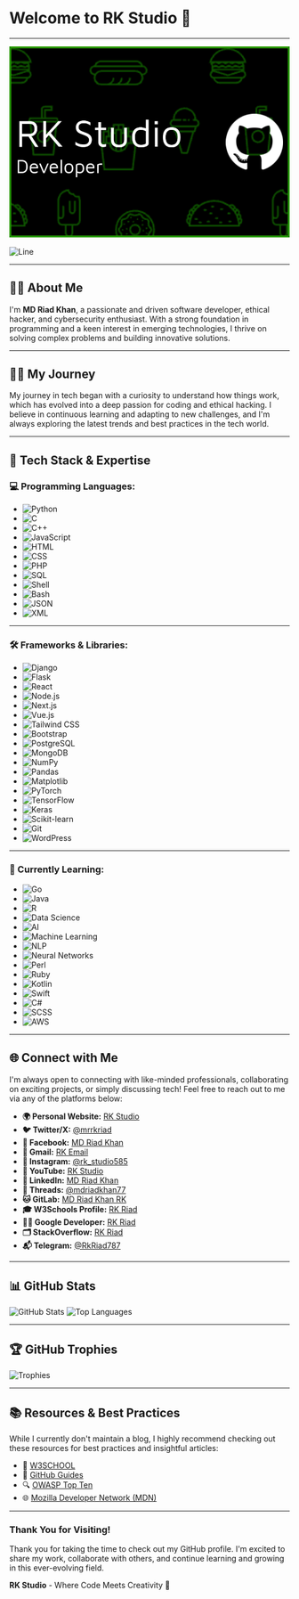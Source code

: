 # Welcome to RK Studio 🌟
---

![GitHub Banner](github-header-image.png)

![Line](https://camo.githubusercontent.com/6b993f2bf355cb18295efbbbe2e255e9491c1decce78bb4b91965566047d7fc0/68747470733a2f2f692e696d6775722e636f6d2f3674753630764f2e676966)

---
## 👋🏿 About Me
I'm **MD Riad Khan**, a passionate and driven software developer, ethical hacker, and cybersecurity enthusiast. With a strong foundation in programming and a keen interest in emerging technologies, I thrive on solving complex problems and building innovative solutions.

---
## 💪🏿 My Journey
My journey in tech began with a curiosity to understand how things work, which has evolved into a deep passion for coding and ethical hacking. I believe in continuous learning and adapting to new challenges, and I'm always exploring the latest trends and best practices in the tech world.

---

## 🚀 Tech Stack & Expertise
### 💻 Programming Languages:
- ![Python](https://img.shields.io/badge/-Python-3776AB?style=for-the-badge&logo=python&logoColor=white)
- ![C](https://img.shields.io/badge/-C-A8B9CC?style=for-the-badge&logo=c&logoColor=white) 
- ![C++](https://img.shields.io/badge/-C++-00599C?style=for-the-badge&logo=cplusplus&logoColor=white)
- ![JavaScript](https://img.shields.io/badge/-JavaScript-F7DF1E?style=for-the-badge&logo=javascript&logoColor=black)
- ![HTML](https://img.shields.io/badge/-HTML5-E34F26?style=for-the-badge&logo=html5&logoColor=white)
- ![CSS](https://img.shields.io/badge/-CSS3-1572B6?style=for-the-badge&logo=css3&logoColor=white)
- ![PHP](https://img.shields.io/badge/-PHP-777BB4?style=for-the-badge&logo=php&logoColor=white)
- ![SQL](https://img.shields.io/badge/-SQL-003B57?style=for-the-badge&logo=postgresql&logoColor=white)
- ![Shell](https://img.shields.io/badge/-Shell_Scripting-4EAA25?style=for-the-badge&logo=gnu-bash&logoColor=white)
- ![Bash](https://img.shields.io/badge/-Bash_Scripting-4EAA25?style=for-the-badge&logo=gnu-bash&logoColor=white)
- ![JSON](https://img.shields.io/badge/-JSON-000000?style=for-the-badge&logo=json&logoColor=white)
- ![XML](https://img.shields.io/badge/-XML-FFA500?style=for-the-badge)

---
### 🛠️ Frameworks & Libraries:
- ![Django](https://img.shields.io/badge/-Django-092E20?style=for-the-badge&logo=django&logoColor=white) 
- ![Flask](https://img.shields.io/badge/-Flask-000000?style=for-the-badge&logo=flask&logoColor=white)
- ![React](https://img.shields.io/badge/-React-61DAFB?style=for-the-badge&logo=react&logoColor=black)
- ![Node.js](https://img.shields.io/badge/-Node.js-339933?style=for-the-badge&logo=nodedotjs&logoColor=white)
- ![Next.js](https://img.shields.io/badge/-Next.js-000000?style=for-the-badge&logo=nextdotjs&logoColor=white) 
- ![Vue.js](https://img.shields.io/badge/-Vue.js-4FC08D?style=for-the-badge&logo=vuedotjs&logoColor=white)
- ![Tailwind CSS](https://img.shields.io/badge/-Tailwind_CSS-38B2AC?style=for-the-badge&logo=tailwindcss&logoColor=white)
- ![Bootstrap](https://img.shields.io/badge/-Bootstrap-7952B3?style=for-the-badge&logo=bootstrap&logoColor=white)
- ![PostgreSQL](https://img.shields.io/badge/-PostgreSQL-336791?style=for-the-badge&logo=postgresql&logoColor=white)
- ![MongoDB](https://img.shields.io/badge/-MongoDB-47A248?style=for-the-badge&logo=mongodb&logoColor=white)
- ![NumPy](https://img.shields.io/badge/-NumPy-013243?style=for-the-badge&logo=numpy&logoColor=white)
- ![Pandas](https://img.shields.io/badge/-Pandas-150458?style=for-the-badge&logo=pandas&logoColor=white)
- ![Matplotlib](https://img.shields.io/badge/-Matplotlib-3776AB?style=for-the-badge&logo=matplotlib&logoColor=white) 
- ![PyTorch](https://img.shields.io/badge/-PyTorch-EE4C2C?style=for-the-badge&logo=pytorch&logoColor=white)
- ![TensorFlow](https://img.shields.io/badge/-TensorFlow-FF6F00?style=for-the-badge&logo=tensorflow&logoColor=white) 
- ![Keras](https://img.shields.io/badge/-Keras-D00000?style=for-the-badge&logo=keras&logoColor=white)
- ![Scikit-learn](https://img.shields.io/badge/-Scikit_learn-F7931E?style=for-the-badge&logo=scikitlearn&logoColor=white) 
- ![Git](https://img.shields.io/badge/-Git-F05032?style=for-the-badge&logo=git&logoColor=white) 
- ![WordPress](https://img.shields.io/badge/-WordPress-21759B?style=for-the-badge&logo=wordpress&logoColor=white)

---
### 🌱 Currently Learning:
- ![Go](https://img.shields.io/badge/-Go-00ADD8?style=for-the-badge&logo=go&logoColor=white)
- ![Java](https://img.shields.io/badge/-Java-007396?style=for-the-badge&logo=java&logoColor=white) 
- ![R](https://img.shields.io/badge/-R-276DC3?style=for-the-badge&logo=r&logoColor=white) 
- ![Data Science](https://img.shields.io/badge/-Data_Science-3776AB?style=for-the-badge&logo=python&logoColor=white) 
- ![AI](https://img.shields.io/badge/-AI-333333?style=for-the-badge&logo=ai&logoColor=white) 
- ![Machine Learning](https://img.shields.io/badge/-Machine_Learning-333333?style=for-the-badge&logo=scikitlearn&logoColor=white)
- ![NLP](https://img.shields.io/badge/-NLP-3776AB?style=for-the-badge&logo=python&logoColor=white) 
- ![Neural Networks](https://img.shields.io/badge/-Neural_Networks-FF6F00?style=for-the-badge&logo=tensorflow&logoColor=white) 
- ![Perl](https://img.shields.io/badge/-Perl-39457E?style=for-the-badge&logo=perl&logoColor=white) 
- ![Ruby](https://img.shields.io/badge/-Ruby-CC342D?style=for-the-badge&logo=ruby&logoColor=white) 
- ![Kotlin](https://img.shields.io/badge/-Kotlin-0095D5?style=for-the-badge&logo=kotlin&logoColor=white)
- ![Swift](https://img.shields.io/badge/-Swift-FA7343?style=for-the-badge&logo=swift&logoColor=white)
- ![C#](https://img.shields.io/badge/-C%23-239120?style=for-the-badge&logo=csharp&logoColor=white)
- ![SCSS](https://img.shields.io/badge/-SCSS-CC6699?style=for-the-badge&logo=sass&logoColor=white)
- ![AWS](https://img.shields.io/badge/-AWS-232F3E?style=for-the-badge&logo=amazonaws&logoColor=white)

---

## 🌐 Connect with Me

I'm always open to connecting with like-minded professionals, collaborating on exciting projects, or simply discussing tech! Feel free to reach out to me via any of the platforms below:

- **🌍 Personal Website:** [RK Studio](https://rkstudio.com)
- **🐦 Twitter/X:** [@mrrkriad](https://x.com/mrrkriad)
- **📘 Facebook:** [MD Riad Khan](https://www.facebook.com/rkriad585)
- **📧 Gmail:** [RK Email](mailto:mdriyadkhan585@gmail.com)
- **📸 Instagram:** [@rk_studio585](https://www.instagram.com/rk_studio585)
- **🎥 YouTube:** [RK Studio](https://youtube.com/@rk_studio585)
- **💼 LinkedIn:** [MD Riad Khan](https://linkedin.com/in/md-riad-khan-764793284)
- **🧵 Threads:** [@mdriadkhan77](https://threads.net/@mdriadkhan77)
- **🐱 GitLab:** [MD Riad Khan RK](https://gitlab.com/mdriadkhanrk)
- **🎓 W3Schools Profile:** [RK Riad](w3profile.com/rk_riad585)
- **👨‍💻 Google Developer:** [RK Riad](https://g.dev/rkriaddev)
- **🗂️ StackOverflow:** [RK Riad](https://stackoverflow.com/users/22367594/rk-riad)
- **📬 Telegram:** [@RkRiad787](https://t.me/RkRiad787)

---

## 📊 GitHub Stats
![GitHub Stats](https://github-readme-stats.vercel.app/api?username=mdriyadkhan585&show_icons=true&theme=dark)
![Top Languages](https://github-readme-stats.vercel.app/api/top-langs/?username=mdriyadkhan585&layout=compact&theme=dark)

---

## 🏆 GitHub Trophies
![Trophies](https://github-profile-trophy.vercel.app/?username=mdriyadkhan585&theme=onedark&no-frame=true)

---

## 📚 Resources & Best Practices
While I currently don't maintain a blog, I highly recommend checking out these resources for best practices and insightful articles:

- 📝 [W3SCHOOL](https://www.w3schools.com/)
- 📖 [GitHub Guides](https://docs.github.com/en/rest/guides)
- 🔍 [OWASP Top Ten](https://owasp.org/www-project-top-ten/)
- 🌐 [Mozilla Developer Network (MDN)](https://developer.mozilla.org/)

---

### Thank You for Visiting!
Thank you for taking the time to check out my GitHub profile. I'm excited to share my work, collaborate with others, and continue learning and growing in this ever-evolving field.

**RK Studio** - Where Code Meets Creativity 🚀
